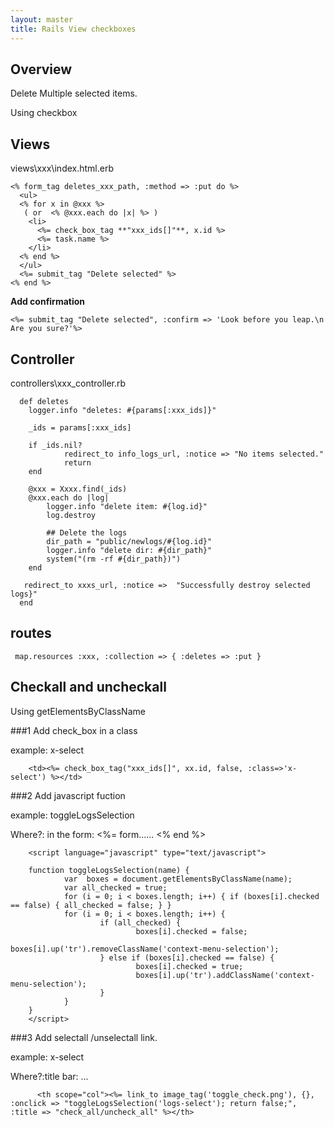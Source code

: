 ```yaml
---
layout: master
title: Rails View checkboxes
---
```


## Overview

Delete Multiple selected items.

Using checkbox

## Views

views\xxx\index.html.erb

    <% form_tag deletes_xxx_path, :method => :put do %>
      <ul>
      <% for x in @xxx %>
       ( or  <% @xxx.each do |x| %> )
        <li>
          <%= check_box_tag **"xxx_ids[]"**, x.id %>
          <%= task.name %>
        </li>
      <% end %>
      </ul>
      <%= submit_tag "Delete selected" %>
    <% end %>
    
**Add confirmation**

    <%= submit_tag "Delete selected", :confirm => 'Look before you leap.\n Are you sure?'%>

## Controller

controllers\xxx_controller.rb

      def deletes
        logger.info "deletes: #{params[:xxx_ids]}"
    
        _ids = params[:xxx_ids]

        if _ids.nil?
                redirect_to info_logs_url, :notice => "No items selected."
                return
        end

        @xxx = Xxxx.find(_ids)
        @xxx.each do |log|
            logger.info "delete item: #{log.id}"
            log.destroy
    
            ## Delete the logs
            dir_path = "public/newlogs/#{log.id}"
            logger.info "delete dir: #{dir_path}"
            system("(rm -rf #{dir_path})")
        end
    
       redirect_to xxxs_url, :notice =>  "Successfully destroy selected logs}"
      end


## routes

     map.resources :xxx, :collection => { :deletes => :put }

## Checkall and uncheckall

Using getElementsByClassName

###1 Add check_box in a class 

example: x-select

        <td><%= check_box_tag("xxx_ids[]", xx.id, false, :class=>'x-select') %></td>

###2 Add javascript fuction

example:  toggleLogsSelection

Where?: in the form: <%= form......   <% end %>


        <script language="javascript" type="text/javascript">

        function toggleLogsSelection(name) {
                var  boxes = document.getElementsByClassName(name);
                var all_checked = true;
                for (i = 0; i < boxes.length; i++) { if (boxes[i].checked == false) { all_checked = false; } }
                for (i = 0; i < boxes.length; i++) {
                        if (all_checked) {
                                boxes[i].checked = false;
                                boxes[i].up('tr').removeClassName('context-menu-selection');
                        } else if (boxes[i].checked == false) {
                                boxes[i].checked = true;
                                boxes[i].up('tr').addClassName('context-menu-selection');
                        }
                }
        }
        </script>


###3 Add selectall /unselectall link.

example: x-select

Where?:title bar: <thead>...</thead>

          <th scope="col"><%= link_to image_tag('toggle_check.png'), {}, :onclick => "toggleLogsSelection('logs-select'); return false;", :title => "check_all/uncheck_all" %></th>

### 
